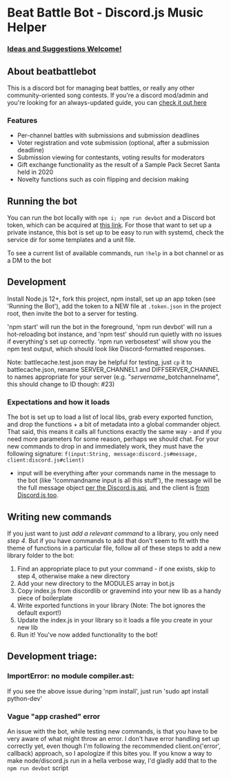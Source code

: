 # Beat Battle Bot - Discord.js Music Helper
### [Ideas and Suggestions Welcome!](https://github.com/jakethedev/beatbattlebot/issues)

## About beatbattlebot

This is a discord bot for managing beat battles, or really any other community-oriented song
contests. If you're a discord mod/admin and you're looking for an always-updated guide, you
can [check it out here](https://gist.github.com/jakethedev/82865525164fb7fc64117751611bf597)

### Features

- Per-channel battles with submissions and submission deadlines
- Voter registration and vote submission (optional, after a submission deadline)
- Submission viewing for contestants, voting results for moderators
- Gift exchange functionality as the result of a Sample Pack Secret Santa held in 2020
- Novelty functions such as coin flipping and decision making

## Running the bot

You can run the bot locally with `npm i; npm run devbot` and a Discord bot token, which
can be acquired at [this link](https://discordapp.com/developers/applications/me). For
those that want to set up a private instance, this bot is set up to be easy to run with
systemd, check the service dir for some templates and a unit file.

To see a current list of available commands, run `!help` in a bot channel or as a DM to the bot

## Development

Install Node.js 12+, fork this project, npm install, set up an app token (see 'Running the Bot'),
add the token to a NEW file at `.token.json` in the project root, then invite the bot to a
server for testing.

'npm start' will run the bot in the foreground, 'npm run devbot' will run a hot-reloading bot
instance, and 'npm test' should run quietly with no issues if everything's set up correctly.
'npm run verbosetest' will show you the npm test output, which should look like
Discord-formatted responses.

Note: battlecache.test.json may be helpful for testing, just `cp` it to battlecache.json, rename
SERVER_CHANNEL1 and DIFFSERVER_CHANNEL to names appropriate for your server
(e.g. "$servername\_$botchannelname", this should change to ID though: #23)

### Expectations and how it loads

The bot is set up to load a list of local libs, grab every exported function, and drop the
functions + a bit of metadata into a global commander object. That said, this means it calls
all functions exactly the same way - and if you need more parameters for some reason, perhaps
we should chat. For your new commands to drop in and immediately work, they must have the
following signature: `f(input:String, message:discord.js#message, client:discord.js#client)`
- input will be everything after your commands name in the message to the bot
(like '!commandname input is all this stuff'), the message will be the full message object
[per the Discord.js api](https://discord.js.org/#/docs/main/stable/class/Message), and the
client is [from Discord.js too](https://discord.js.org/#/docs/main/stable/class/Client).

## Writing new commands

If you just want to just *add a relevant command* to a library, you only need *step 4*.
But if you have commands to add that don't seem to fit with the theme of functions in a
particular file, follow all of these steps to add a new library folder to the bot:

1. Find an appropriate place to put your command - if one exists, skip to step 4, otherwise make a new directory
2. Add your new directory to the MODULES array in bot.js
3. Copy index.js from discordlib or gravemind into your new lib as a handy piece of boilerplate
4. Write exported functions in your library (Note: The bot ignores the default export!)
5. Update the index.js in your library so it loads a file you create in your new lib
6. Run it! You've now added functionality to the bot!

## Development triage:

### ImportError: no module compiler.ast:

If you see the above issue during 'npm install', just run 'sudo apt install python-dev'

### Vague "app crashed" error

An issue with the bot, while testing new commands, is that you have to be very aware of
what might throw an error. I don't have error handling set up correctly yet, even though
I'm following the recommended client.on('error', callback) approach, so I apologize if
this bites you. If you know a way to make node/discord.js run in a hella verbose way,
I'd gladly add that to the `npm run devbot` script

